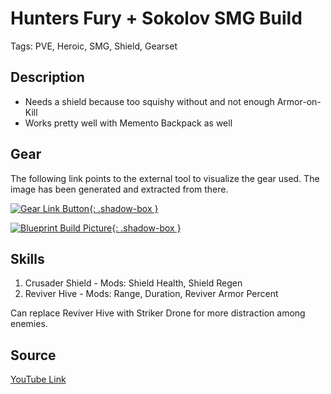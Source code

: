 # Hunters Fury + Sokolov SMG Build

Tags: PVE, Heroic, SMG, Shield, Gearset

## Description

* Needs a shield because too squishy without and not enough Armor-on-Kill
* Works pretty well with Memento Backpack as well

## Gear

The following link points to the external tool to visualize the gear used.
The image has been generated and extracted from there.

[![Gear Link Button]({{site.baseurl}}/assets/images/gear-button.png){: .shadow-box }](https://mxswat.github.io/mx-division-builds/#/CwBgtATG5V79aAuAzARkmFYNQJwDsiCIq22UuWAbMcUmuYhiXaaFonG-Snp+BY94SCCnDAw1DGljhxYAthKiUADkyEcAVhnbsabZW2SVs2pO1FWNpNSA)

[![Blueprint Build Picture]({{site.baseurl}}/assets/images/HuntersFury-SMG-Sokolov.png){: .shadow-box }]({{site.baseurl}}/assets/images/HuntersFury-SMG-Sokolov.png)

## Skills

1. Crusader Shield - Mods: Shield Health, Shield Regen
2. Reviver Hive    - Mods: Range, Duration, Reviver Armor Percent

Can replace Reviver Hive with Striker Drone for more distraction among enemies.

## Source

[YouTube Link](https://youtu.be/hkZ7Y55wIzQ)
